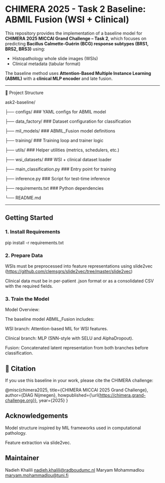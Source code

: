 # CHIMERA 2025 - Task 2 Baseline: ABMIL Fusion (WSI + Clinical)

This repository provides the implementation of a baseline model for **CHIMERA 2025 MICCAI Grand Challenge – Task 2**, which focuses on predicting **Bacillus Calmette-Guérin (BCG) response subtypes (BRS1, BRS2, BRS3)** using:

- Histopathology whole slide images (WSIs)
- Clinical metadata (tabular format)

The baseline method uses **Attention-Based Multiple Instance Learning (ABMIL)** with a **clinical MLP encoder** and late fusion.

---

📁 Project Structure


ask2-baseline/

├── configs/                        ### YAML configs for ABMIL model

├── data_factory/                   ### Dataset configuration for classification

├── mil_models/                     ### ABMIL_Fusion model definitions

├── training/                       ### Training loop and trainer logic

├── utils/                          ### Helper utilities (metrics, schedulers, etc.)

├── wsi_datasets/                   ### WSI + clinical dataset loader

├── main_classification.py          ### Entry point for training

├── inference.py                    ### Script for test-time inference

├── requirements.txt                ### Python dependencies

└── README.md                   


---

##  Getting Started

### 1. Install Requirements


pip install -r requirements.txt


### 2. Prepare Data


WSIs must be preprocessed into feature representations using slide2vec (https://github.com/clemsgrs/slide2vec/tree/master/slide2vec)

Clinical data must be in per-patient .json format or as a consolidated CSV with the required fields.


### 3. Train the Model

Model Overview:

The baseline model ABMIL_Fusion includes:

WSI branch: Attention-based MIL for WSI features.

Clinical branch: MLP (SNN-style with SELU and AlphaDropout).

Fusion: Concatenated latent representation from both branches before classification.


## 📄 Citation


If you use this baseline in your work, please cite the CHIMERA challenge:

@misc{chimera2025,
  title={CHIMERA MICCAI 2025 Grand Challenge},
  author={DIAG Nijmegen},
  howpublished={\url{https://chimera.grand-challenge.org}},
  year={2025}
}


## Acknowledgements


Model structure inspired by MIL frameworks used in computational pathology.

Feature extraction via slide2vec.


## Maintainer


Nadieh Khalili       nadieh.khalili@radboudumc.nl
Maryam Mohammadlou   maryam.mohammadlou@tuni.fi

